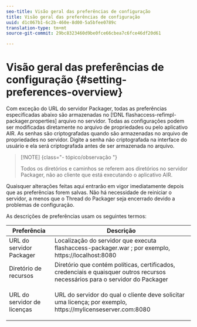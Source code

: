 ```yaml
---
seo-title: Visão geral das preferências de configuração
title: Visão geral das preferências de configuração
uuid: d1c067b1-6c2b-460e-8d00-5a5bfee0789c
translation-type: tm+mt
source-git-commit: 29bc8323460d9be0fce66cbea7c6fce46df20d61

---
```



# Visão geral das preferências de configuração {#setting-preferences-overview}

Com exceção do URL do servidor Packager, todas as preferências especificadas abaixo são armazenadas no [!DNL flashaccess-refimpl-packager.properties] arquivo no servidor. Todas as configurações podem ser modificadas diretamente no arquivo de propriedades ou pelo aplicativo AIR. As senhas são criptografadas quando são armazenadas no arquivo de propriedades no servidor. Digite a senha não criptografada na interface do usuário e ela será criptografada antes de ser armazenada no arquivo.

>[!NOTE] {class=&quot;- tópico/observação &quot;}
>
>Todos os diretórios e caminhos se referem aos diretórios no servidor Packager, não ao cliente que está executando o aplicativo AIR.

Quaisquer alterações feitas aqui entrarão em vigor imediatamente depois que as preferências forem salvas. Não há necessidade de reiniciar o servidor, a menos que o Thread do Packager seja encerrado devido a problemas de configuração.

As descrições de preferências usam os seguintes termos:

<table frame="all" colsep="1" rowsep="1" class="+ topic/table adobe-d/table " id="table_tj5_hcz_n4"> 
 <thead class="- topic/thead "> 
  <tr rowsep="1" class="- topic/row "> 
   <th colname="1" class="- topic/entry entry"> Preferência </th> 
   <th colname="2" class="- topic/entry entry"> Descrição </th> 
  </tr> 
 </thead>
 <tbody class="- topic/tbody "> 
  <tr rowsep="1" class="- topic/row "> 
   <td colname="1" class="- topic/entry "> URL do servidor Packager </td> 
   <td colname="2" class="- topic/entry "> Localização do servidor que executa <span class="filepath"> flashaccess-packager.war </span>; por exemplo, <span class="filepath"> https://localhost:8080 </span> </td> 
  </tr> 
  <tr rowsep="1" class="- topic/row "> 
   <td colname="1" class="- topic/entry "> Diretório de recursos </td> 
   <td colname="2" class="- topic/entry "> Diretório que contém políticas, certificados, credenciais e quaisquer outros recursos necessários para o servidor do Packager </td> 
  </tr> 
  <tr rowsep="0" class="- topic/row "> 
   <td colname="1" class="- topic/entry "> URL do servidor de licenças </td> 
   <td colname="2" class="- topic/entry "> <p class="- topic/p ">URL do servidor do qual o cliente deve solicitar uma licença; por exemplo, <span class="filepath"> https://mylicenseserver.com:8080 </span> </p> </td> 
  </tr> 
 </tbody> 
</table>


